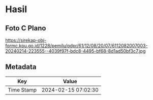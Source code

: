 # Hasil

## Foto C Plano

https://sirekap-obj-formc.kpu.go.id/1228/pemilu/pdpr/61/12/08/20/07/6112082007003-20240214-223555--4039f97f-bdc8-4495-bf68-8d1ad50bf3c7.jpg


## Metadata

| Key        | Value               |
| ---------- | ------------------- |
| Time Stamp | 2024-02-15 07:02:30 |



